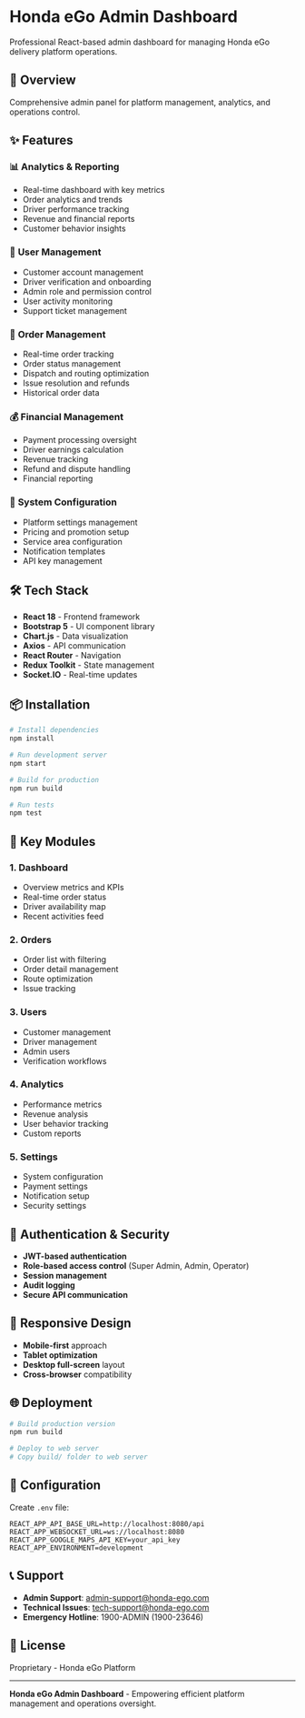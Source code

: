 # Honda eGo Admin Dashboard

Professional React-based admin dashboard for managing Honda eGo delivery platform operations.

## 🚀 Overview

Comprehensive admin panel for platform management, analytics, and operations control.

## ✨ Features

### 📊 **Analytics & Reporting**
- Real-time dashboard with key metrics
- Order analytics and trends
- Driver performance tracking
- Revenue and financial reports
- Customer behavior insights

### 👥 **User Management**
- Customer account management
- Driver verification and onboarding
- Admin role and permission control
- User activity monitoring
- Support ticket management

### 🚚 **Order Management**
- Real-time order tracking
- Order status management
- Dispatch and routing optimization
- Issue resolution and refunds
- Historical order data

### 💰 **Financial Management**
- Payment processing oversight
- Driver earnings calculation
- Revenue tracking
- Refund and dispute handling
- Financial reporting

### 🔧 **System Configuration**
- Platform settings management
- Pricing and promotion setup
- Service area configuration
- Notification templates
- API key management

## 🛠️ Tech Stack

- **React 18** - Frontend framework
- **Bootstrap 5** - UI component library
- **Chart.js** - Data visualization
- **Axios** - API communication
- **React Router** - Navigation
- **Redux Toolkit** - State management
- **Socket.IO** - Real-time updates

## 📦 Installation

```bash
# Install dependencies
npm install

# Run development server
npm start

# Build for production
npm run build

# Run tests
npm test
```

## 🎯 Key Modules

### 1. **Dashboard**
- Overview metrics and KPIs
- Real-time order status
- Driver availability map
- Recent activities feed

### 2. **Orders**
- Order list with filtering
- Order detail management
- Route optimization
- Issue tracking

### 3. **Users**
- Customer management
- Driver management
- Admin users
- Verification workflows

### 4. **Analytics**
- Performance metrics
- Revenue analysis
- User behavior tracking
- Custom reports

### 5. **Settings**
- System configuration
- Payment settings
- Notification setup
- Security settings

## 🔐 Authentication & Security

- **JWT-based authentication**
- **Role-based access control** (Super Admin, Admin, Operator)
- **Session management**
- **Audit logging**
- **Secure API communication**

## 📱 Responsive Design

- **Mobile-first** approach
- **Tablet optimization**
- **Desktop full-screen** layout
- **Cross-browser** compatibility

## 🌐 Deployment

```bash
# Build production version
npm run build

# Deploy to web server
# Copy build/ folder to web server
```

## 🔧 Configuration

Create `.env` file:
```
REACT_APP_API_BASE_URL=http://localhost:8080/api
REACT_APP_WEBSOCKET_URL=ws://localhost:8080
REACT_APP_GOOGLE_MAPS_API_KEY=your_api_key
REACT_APP_ENVIRONMENT=development
```

## 📞 Support

- **Admin Support**: admin-support@honda-ego.com
- **Technical Issues**: tech-support@honda-ego.com
- **Emergency Hotline**: 1900-ADMIN (1900-23646)

## 📄 License

Proprietary - Honda eGo Platform

---

**Honda eGo Admin Dashboard** - Empowering efficient platform management and operations oversight.
